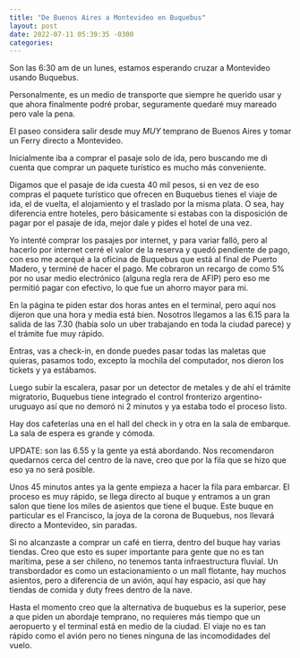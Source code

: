 ```yaml
---
title: "De Buenos Aires a Montevideo en Buquebus"
layout: post
date: 2022-07-11 05:39:35 -0300
categories:
---
```


Son las 6:30 am de un lunes, estamos esperando cruzar a Montevideo usando Buquebus.

Personalmente, es un medio de transporte que siempre he querido usar y que ahora finalmente podré probar, seguramente quedaré muy mareado pero vale la pena.

El paseo considera salir desde muy *MUY* temprano de Buenos Aires y tomar un Ferry directo a Montevideo. 

Inicialmente iba a comprar el pasaje solo de ida, pero buscando me di cuenta que comprar un paquete turístico es mucho más conveniente.

Digamos que el pasaje de ida cuesta 40 mil pesos, si en vez de eso compras el paquete turístico que ofrecen en Buquebus tienes el viaje de ida, el de vuelta, el alojamiento y el traslado por la misma plata. O sea, hay diferencia entre hoteles, pero básicamente si estabas con la disposición de pagar por el pasaje de ida, mejor dale y pides el hotel de una vez.

Yo intenté comprar los pasajes por internet, y para variar falló, pero al hacerlo por internet cerré el valor de la reserva y quedó pendiente de pago, con eso me acerqué a la oficina de Buquebus que está al final de Puerto Madero, y terminé de hacer el pago. Me cobraron un recargo de como 5% por no usar medio electrónico (alguna regla rera de AFIP) pero eso me permitió pagar con efectivo, lo que fue un ahorro mayor para mi.

En la página te piden estar dos horas antes en el terminal, pero aquí nos dijeron que una hora y media está bien. Nosotros llegamos a las 6.15 para la salida de las 7.30 (había solo un uber trabajando en toda la ciudad parece) y el trámite fue muy rápido.

Entras, vas a check-in, en donde puedes pasar todas las maletas que quieras, pasamos todo, excepto la mochila del computador, nos dieron los tickets y ya estábamos.

Luego subir la escalera, pasar por un detector de metales y de ahí el trámite migratorio, Buquebus tiene integrado el control fronterizo argentino-uruguayo así que no demoró ni 2 minutos y ya estaba todo el proceso listo.

Hay dos cafeterías una en el hall del check in y otra en la sala de embarque. La sala de espera es grande y cómoda.

UPDATE: son las 6.55 y la gente ya está abordando. Nos recomendaron quedarnos cerca del centro de la nave, creo que por la fila que se hizo que eso ya no será posible.

Unos 45 minutos antes ya la gente empieza a hacer la fila para embarcar. El proceso es muy rápido, se llega directo al buque y entramos a un gran salon que tiene los miles de asientos que tiene el buque. Este buque en particular es el Francisco, la joya de la corona de Buquebus, nos llevará directo a Montevideo, sin paradas.

Si no alcanzaste a comprar un café en tierra, dentro del buque hay varias tiendas. Creo que esto es super importante para gente que no es tan marítima, pese a ser chileno, no tenemos tanta infraestructura fluvial. Un transbordador es como un estacionamiento o un mall flotante, hay muchos asientos, pero a diferencia de un avión, aquí hay espacio, así que hay tiendas de comida y duty frees dentro de la nave.

Hasta el momento creo que la alternativa de buquebus es la superior, pese a que piden un abordaje temprano, no requieres más tiempo que un aeropuerto y el terminal está en medio de la ciudad. El viaje no es tan rápido como el avión pero no tienes ninguna de las incomodidades del vuelo.





